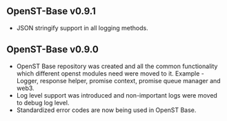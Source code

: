 ## OpenST-Base v0.9.1
- JSON stringify support in all logging methods.

## OpenST-Base v0.9.0
- OpenST Base repository was created and all the common functionality which different openst modules need were moved to it. Example - Logger, response helper, promise context, promise queue manager and web3.
- Log level support was introduced and non-important logs were moved to debug log level.
- Standardized error codes are now being used in OpenST Base.